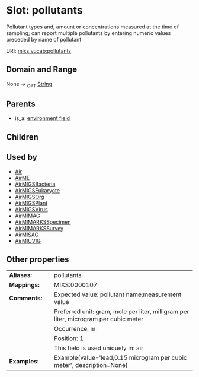 
# Slot: pollutants


Pollutant types and, amount or concentrations measured at the time of sampling; can report multiple pollutants by entering numeric values preceded by name of pollutant

URI: [mixs.vocab:pollutants](https://w3id.org/mixs/vocab/pollutants)


## Domain and Range

None ->  <sub>OPT</sub> [String](types/String.md)

## Parents

 *  is_a: [environment field](environment_field.md)

## Children


## Used by

 * [Air](Air.md)
 * [AirME](AirME.md)
 * [AirMIGSBacteria](AirMIGSBacteria.md)
 * [AirMIGSEukaryote](AirMIGSEukaryote.md)
 * [AirMIGSOrg](AirMIGSOrg.md)
 * [AirMIGSPlant](AirMIGSPlant.md)
 * [AirMIGSVirus](AirMIGSVirus.md)
 * [AirMIMAG](AirMIMAG.md)
 * [AirMIMARKSSpecimen](AirMIMARKSSpecimen.md)
 * [AirMIMARKSSurvey](AirMIMARKSSurvey.md)
 * [AirMISAG](AirMISAG.md)
 * [AirMIUVIG](AirMIUVIG.md)

## Other properties

|  |  |  |
| --- | --- | --- |
| **Aliases:** | | pollutants |
| **Mappings:** | | MIXS:0000107 |
| **Comments:** | | Expected value: pollutant name;measurement value |
|  | | Preferred unit: gram, mole per liter, milligram per liter, microgram per cubic meter |
|  | | Occurrence: m |
|  | | Position: 1 |
|  | | This field is used uniquely in: air |
| **Examples:** | | Example(value='lead;0.15 microgram per cubic meter', description=None) |

